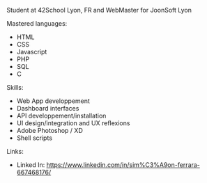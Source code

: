 Student at 42School Lyon, FR and WebMaster for JoonSoft Lyon

Mastered languages:
- HTML
- CSS
- Javascript
- PHP
- SQL
- C


Skills:
- Web App developpement
- Dashboard interfaces
- API developpement/installation
- UI design/integration and UX reflexions
- Adobe Photoshop / XD
- Shell scripts


Links:
- Linked In: https://www.linkedin.com/in/sim%C3%A9on-ferrara-667468176/

